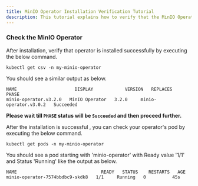 ```yaml
---
title: MinIO Operator Installation Verification Tutorial
description: This tutorial explains how to verify that the MinIO Operator installed properly in the namespace
---
```


### Check the MinIO Operator

After installation, verify that operator is installed successfully by executing the below command.

```execute
kubectl get csv -n my-minio-operator
```

You should see a similar output as below.

```output
NAME                      DISPLAY            VERSION   REPLACES                  PHASE
minio-operator.v3.2.0   MinIO Operator   3.2.0     minio-operator.v3.0.2   Succeeded
```

**Please wait till `PHASE` status will be `Succeeded` and then proceed further.**

After the installation is successful , you can check your operator's pod by executing the below command.

```execute
kubectl get pods -n my-minio-operator
```

You should see a pod starting with 'minio-operator' with Ready value '1/1' and Status 'Running' like the output as below.

```output
NAME                                READY   STATUS    RESTARTS   AGE
minio-operator-7574bbdbc9-skdk8   1/1     Running   0          45s
```

